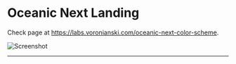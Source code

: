 # Oceanic Next Landing

Check page at https://labs.voronianski.com/oceanic-next-color-scheme.

![Screenshot](https://user-images.githubusercontent.com/974035/36946054-40d2f1c6-1fb7-11e8-949f-d26fb925404d.png)

---
